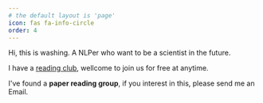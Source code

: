 ```yaml
---
# the default layout is 'page'
icon: fas fa-info-circle
order: 4
---
```


<!--
> Add Markdown syntax content to file `_tabs/about.md`{: .filepath } and it will show up on this page.
{: .prompt-tip }
-->

Hi, this is washing. A NLPer who want to be a scientist in the future.

I have a [reading club](https://washing1127.notion.site/0366c7e7bc694795b236b7e327ded7bc?pvs=4), wellcome to join us for free at anytime.

I've found a **paper reading group**, if you interest in this, please send me an Email.
